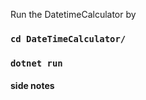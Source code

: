  Run the DatetimeCalculator by

### `cd DateTimeCalculator/`

### `dotnet run`

#### **side notes**
